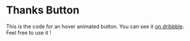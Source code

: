 # Thanks Button

This is the code for an hover animated button. You can see it <a href="https://dribbble.com/shots/4879851-Hello-Dribbble">on dribbble</a>. 
<br>Feel free to use it !
